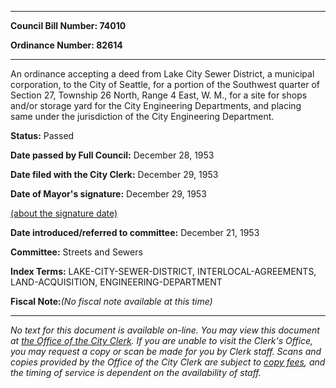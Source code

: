 

********

**Council Bill Number: 74010**
   
**Ordinance Number: 82614**
********

 An ordinance accepting a deed from Lake City Sewer District, a municipal corporation, to the City of Seattle, for a portion of the Southwest quarter of Section 27, Township 26 North, Range 4 East, W. M., for a site for shops and/or storage yard for the City Engineering Departments, and placing same under the jurisdiction of the City Engineering Department.

**Status:** Passed
   
**Date passed by Full Council:** December 28, 1953
   
**Date filed with the City Clerk:** December 29, 1953
   
**Date of Mayor's signature:** December 29, 1953
   
[(about the signature date)](/~public/approvaldate.htm)
   
   
   
**Date introduced/referred to committee:** December 21, 1953
   
**Committee:** Streets and Sewers
   
   
**Index Terms:** LAKE-CITY-SEWER-DISTRICT, INTERLOCAL-AGREEMENTS, LAND-ACQUISITION, ENGINEERING-DEPARTMENT

**Fiscal Note:**_(No fiscal note available at this time)_
********

_No text for this document is available on-line. You may view this document at [the Office of the City Clerk](http://www.seattle.gov/leg/clerk/contactUs.htm). If you are unable to visit the Clerk's Office, you may request a copy or scan be made for you by Clerk staff. Scans and copies provided by the Office of the City Clerk are subject to [copy fees](http://clerk.seattle.gov/~public/clerkfees.htm), and the timing of service is dependent on the availability of staff._


